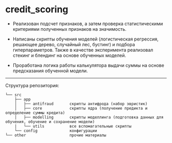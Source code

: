 # credit_scoring

- Реализован подсчет признаков, а затем проверка статистическими критериями полученных признаков на значимость. 

- Написаны скрипты обучения моделей (логистическая регрессия, решающее дерево, случайный лес, бустинг) и подбора гиперпараметров. Также в качестве эксперимента реализовал стекинг и блендинг на основе обученных моделей. 

 - Проработана логика работы калькулятора выдачи суммы на основе предсказания обученной модели.
_____________________

Структура репозитория:
```
└── src
    ├── app
    │   ├── antifraud       скрипты антифрода (набор эвристик)
    │   ├── core            скрипты ядра (получение предикта и определение суммы кредита)
    │   ├── modelling       скрипты моделлинга (подготовка данных для обучения, обучение и сохранение модели)
    |   └── utils           все вспомагательные скрипты
    └── config              конфигурации
└── other                   прочие материалы
```
